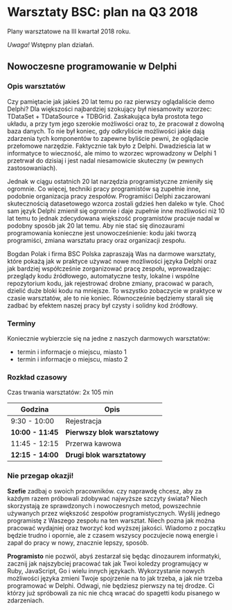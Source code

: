 # Warsztaty BSC: plan na Q3 2018

Plany warsztatowe na III kwartał 2018 roku.

*Uwaga!* Wstępny plan działań.

## Nowoczesne programowanie w Delphi

### Opis warsztatów

Czy pamiętacie jak jakieś 20 lat temu po raz pierwszy oglądaliście demo Delphi? Dla większości najbardziej szokujący był niesamowity wzorzec: TDataSet + TDataSource + TDBGrid. Zaskakująca była prostota tego układu, a przy tym jego szerokie możliwości oraz to, że pracował z dowolną baza danych. To nie był koniec, gdy odkryliście możliwości jakie dają zdarzenia tych komponentów to zapewne byliście pewni, że oglądacie przełomowe narzędzie. Faktycznie tak było z Delphi. Dwadzieścia lat w informatyce to wieczność, ale mimo to wzorzec wprowadzony w Delphi 1 przetrwał do dzisiaj i jest nadal niesamowicie skuteczny (w pewnych zastosowaniach).

Jednak w ciągu ostatnich 20 lat narzędzia programistyczne zmieniły się ogromnie. Co więcej, techniki pracy programistów są zupełnie inne, podobnie organizacja pracy zespołów. Programiści Delphi zaczarowani skutecznością datasetowego wzorca zostali gdzieś hen daleko w tyle. Choć sam język Delphi zmienił się ogromnie i daje zupełnie inne możliwości niż 10 lat temu to jednak zdecydowana większość programistów pracuje nadal w podobny sposób jak 20 lat temu. Aby nie stać się dinozaurami programowania konieczne jest unowocześnienie: kodu jaki tworzą programiści, zmiana warsztatu pracy oraz organizacji zespołu.

Bogdan Polak i firma BSC Polska zapraszają Was na darmowe warsztaty, które pokażą jak w praktyce używać nowe możliwości języka Delphi oraz jak bardziej współcześnie zorganizować pracę zespołu, wprowadzając: przeglądy kodu źródłowego, automatyczne testy, lokalne i wspólne repozytorium kodu, jak rejestrować drobne zmiany, pracować w parach, dzielić duże bloki kodu na mniejsze. To wszystko zobaczycie w praktyce w czasie warsztatów, ale to nie koniec. Równocześnie będziemy starali się zadbać by efektem naszej pracy był czysty i solidny kod źródłowy.

### Terminy

Koniecznie wybierzcie się na jedne z naszych darmowych warsztatów:

* termin i informacje o miejscu, miasto 1
* termin i informacje o miejscu, miasto 2

### Rozkład czasowy

Czas trwania warsztatów: 2x 105 min

| Godzina | Opis |
| --- | -- |
| 9:30 - 10:00 | Rejestracja
| **10:00 - 11:45** | **Pierwszy blok warsztatowy** |
| 11:45 - 12:15 | Przerwa kawowa |
| **12:15 - 14:00** | **Drugi blok warsztatowy** |


### Nie przegap okazji!

**Szefie** zadbaj o swoich pracowników. czy naprawdę chcesz, aby za każdym razem próbowali zdobywać najwyższe szczyty świata? Niech skorzystają ze sprawdzonych i nowoczesnych metod, powszechnie używanych przez większość zespołów programistycznych. Wyślij jednego programistę z Waszego zespołu na ten warsztat. Niech pozna jak można pracować wydajniej oraz tworzyć kod wyższej jakości. Wiadomo z początku będzie trudno i opornie, ale z czasem wszyscy poczujecie nową energie i zapał do pracy w nowy, znacznie lepszy, sposób.

**Programisto** nie pozwól, abyś zestarzał się będąc dinozaurem informatyki, zacznij jak najszybciej pracować tak jak Twoi koledzy programujący w Ruby, JavaScript, Go i wielu innych językach. Wykorzystanie nowych możliwości języka zmieni Twoje spojrzenie na to jak trzeba, a jak nie trzeba programować w Delphi. Odwagi, nie będziesz pierwszy na tej drodze. Ci którzy już spróbowali za nic nie chcą wracać do spagetti kodu pisanego w zdarzeniach.
